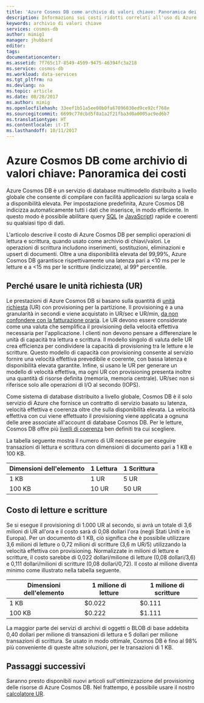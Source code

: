 ```yaml
---
title: 'Azure Cosmos DB come archivio di valori chiave: Panoramica dei costi | Microsoft Docs'
description: Informazioni sui costi ridotti correlati all'uso di Azure Cosmos DB come archivio di valori chiave.
keywords: archivio di valori chiave
services: cosmos-db
author: mimig1
manager: jhubbard
editor: 
tags: 
documentationcenter: 
ms.assetid: 7f765c17-8549-4509-9475-46394fc3a218
ms.service: cosmos-db
ms.workload: data-services
ms.tgt_pltfrm: na
ms.devlang: na
ms.topic: article
ms.date: 08/28/2017
ms.author: mimig
ms.openlocfilehash: 33eef1b51a5ee00b0fa67096030ed9ce92cf768e
ms.sourcegitcommit: 6699c77dcbd5f8a1a2f21fba3d0a0005ac9ed6b7
ms.translationtype: HT
ms.contentlocale: it-IT
ms.lasthandoff: 10/11/2017
---
```

# <a name="azure-cosmos-db-as-a-key-value-store--cost-overview"></a>Azure Cosmos DB come archivio di valori chiave: Panoramica dei costi

Azure Cosmos DB è un servizio di database multimodello distribuito a livello globale che consente di compilare con facilità applicazioni su larga scala e a disponibilità elevata. Per impostazione predefinita, Azure Cosmos DB indicizza automaticamente tutti i dati che inserisce, in modo efficiente. In questo modo è possibile abilitare query [SQL](documentdb-sql-query.md) (e [JavaScript](programming.md)) rapide e coerenti su qualsiasi tipo di dati. 

L'articolo descrive il costo di Azure Cosmos DB per semplici operazioni di lettura e scrittura, quando usato come archivio di chiavi/valori. Le operazioni di scrittura includono inserimenti, sostituzioni, eliminazioni e upsert di documenti. Oltre a una disponibilità elevata del 99,99%, Azure Cosmos DB garantisce rispettivamente una latenza pari a <10 ms per le letture e a <15 ms per le scritture (indicizzate), al 99° percentile. 

## <a name="why-we-use-request-units-rus"></a>Perché usare le unità richiesta (UR)

Le prestazioni di Azure Cosmos DB si basano sulla quantità di [unità richiesta](request-units.md) (UR) con provisioning per la partizione. Il provisioning è a una granularità in secondi e viene acquistato in UR/sec e UR/min, [da non confondere con la fatturazione oraria](https://azure.microsoft.com/pricing/details/cosmos-db/). Le UR devono essere considerate come una valuta che semplifica il provisioning della velocità effettiva necessaria per l'applicazione. I clienti non devono pensare a differenziare le unità di capacità tra lettura e scrittura. Il modello singolo di valuta delle UR crea efficienza per condividere la capacità di provisioning tra le letture e le scritture. Questo modello di capacità con provisioning consente al servizio fornire una velocità effettiva prevedibile e coerente, con bassa latenza e disponibilità elevata garantite. Infine, si usano le UR per generare un modello di velocità effettiva, ma ogni UR con provisioning presenta inoltre una quantità di risorse definita (memoria, memoria centrale). UR/sec non si riferisce solo alle operazioni di I/O al secondo (IOPS).

Come sistema di database distribuito a livello globale, Cosmos DB è il solo servizio di Azure che fornisce un contratto di servizio basato su latenza, velocità effettiva e coerenza oltre che sulla disponibilità elevata. La velocità effettiva con cui viene effettuato il provisioning viene applicata a ognuna delle aree associate all'account di database Cosmos DB. Per le letture, Cosmos DB offre più [livelli di coerenza](consistency-levels.md) ben definiti tra cui scegliere. 

La tabella seguente mostra il numero di UR necessarie per eseguire transazioni di lettura e scrittura con dimensioni di documento pari a 1 KB e 100 KB.

|Dimensioni dell'elemento|1 Lettura|1 Scrittura|
|-------------|------|-------|
|1 KB|1 UR|5 UR|
|100 KB|10 UR|50 UR|

## <a name="cost-of-reads-and-writes"></a>Costo di letture e scritture

Se si esegue il provisioning di 1.000 UR al secondo, si avrà un totale di 3,6 milioni di UR all'ora e il costo sarà di 0,08 dollari l'ora (negli Stati Uniti e in Europa). Per un documento di 1 KB, ciò significa che è possibile utilizzare 3,6 milioni di letture o 0,72 milioni di scritture (3,6 m UR/5) utilizzando la velocità effettiva con provisioning. Normalizzate in milioni di letture e scritture, il costo sarebbe di 0,022 dollari/milione di letture (0,08 dollari/3,6) e 0,111 dollari/milioni di scritture (0,08 dollari/0,72). Il costo al milione diventa minimo come illustrato nella tabella seguente.

|Dimensioni dell'elemento|1 milione di letture|1 milione di scritture|
|-------------|-------|--------|
|1 KB|$0.022|$0.111|
|100 KB|$0.222|$1.111|


La maggior parte dei servizi di archivi di oggetti o BLOB di base addebita 0,40 dollari per milione di transazioni di lettura e 5 dollari per milione transazioni di scrittura. Se usato in modo ottimale, Cosmos DB è fino al 98% più conveniente di queste altre soluzioni, per le transazioni di 1 KB.

## <a name="next-steps"></a>Passaggi successivi

Saranno presto disponibili nuovi articoli sull'ottimizzazione del provisioning delle risorse di Azure Cosmos DB. Nel frattempo, è possibile usare il nostro [calcolatore UR](https://www.documentdb.com/capacityplanner).


